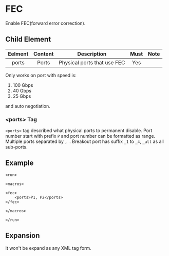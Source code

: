 FEC
=================

Enable FEC(forward error correction).

<h2>Child Element</h2>

| Eelment | Content |         Description         | Must | Note |
|:-------:|:-------:|:---------------------------:|:----:|:----:|
|  ports  |  Ports  | Physical ports that use FEC |  Yes |      |

Only works on port with speed is:

1. 100 Gbps
2. 40 Gbps
3. 25 Gbps

and auto negotiation.

<h3>&lt;ports&gt; Tag</h3>

`<ports>` tag described what physical ports to permanent disable. Port number start with prefix `P` and port number can be formatted as range. Multiple ports separated by `, `. Breakout port has suffix `_1` to `_4`, `_all` as all sub-ports.

<h2>Example</h2>

```
<run>

<macros>

<fec>
    <ports>P1, P2</ports>
</fec>

</macros>

</run>
```

<h2>Expansion</h2>

It won't be expand as any XML tag form.
